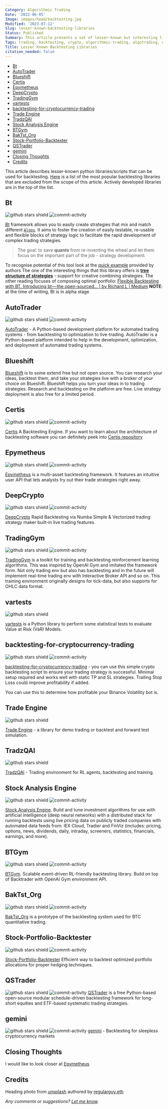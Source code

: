 ```yaml
---
Category: Algorithmic Trading
Date: '2022-06-05'
Image: images/head/backtesting.jpg
Modified: '2023-07-12'
Slug: lesser-known-backtesting-libraries
Status: Published
Summary: This article presents a set of lesser-known but interesting libraries that can be used for backtesting trading strategies and trading algorithms in general.
Tags: trading, backtesting, crypto, algorithmic-trading, algotrading, quant
Title: Lesser Known Backtesting Libraries
citation_needed: false
---
```


<!-- MarkdownTOC levels='2,3' autolink=True autoanchor=True -->

- [Bt](#bt)
- [AutoTrader](#autotrader)
- [Blueshift](#blueshift)
- [Certis](#certis)
- [Epymetheus](#epymetheus)
- [DeepCrypto](#deepcrypto)
- [TradingGym](#tradinggym)
- [vartests](#vartests)
- [backtesting-for-cryptocurrency-trading](#backtesting-for-cryptocurrency-trading)
- [Trade Engine](#trade-engine)
- [TradzQAI](#tradzqai)
- [Stock Analysis Engine](#stock-analysis-engine)
- [BTGym](#btgym)
- [BakTst_Org](#baktst_org)
- [Stock-Portfolio-Backtester](#stock-portfolio-backtester)
- [QSTrader](#qstrader)
- [gemini](#gemini)
- [Closing Thoughts](#closing-thoughts)
- [Credits](#credits)

<!-- /MarkdownTOC -->

This article describes lesser-known python libraries/scripts that can be used for backtesting. [Here](https://safjan.com/popular-backtesting-libraries/) is a list of the most popular backtesting libraries that are excluded from the scope of this article. Actively developed libraries are in the top of the list.

<a id="bt"></a>

## Bt

![github stars shield](https://img.shields.io/github/stars/pmorissette/bt.svg?logo=github) ![commit-activity](https://img.shields.io/github/commit-activity/y/pmorissette/bt)

[Bt](https://github.com/pmorissette/bt) framework allows you to easily create strategies that mix and match different [`Algos`](https://pmorissette.github.io/bt/bt.html#bt.core.Algo "bt.core.Algo"). It aims to foster the creation of easily testable, re-usable and flexible blocks of strategy logic to facilitate the rapid development of complex trading strategies.

> The goal: to save **quants** from re-inventing the wheel and let them focus on the important part of the job - strategy development.

To recognise potential of this tool look at the [quick example](https://pmorissette.github.io/bt/#a-quick-example) provided by authors
The one of the interesting things that this library offers is [**tree structure of strategies**](https://pmorissette.github.io/bt/tree.html) - support for creative combining strategies.
The other reading focuses of composing optimal portfolio: [Flexible Backtesting with BT. Introducing bt — the open-sourced… | by Richard L | Medium](https://medium.com/@richardhwlin/flexible-backtesting-with-bt-7295c0dde5dd)
**NOTE**: at the time of writing, Bt is in alpha stage
<a id="autotrader"></a>

## AutoTrader

![github stars shield](https://img.shields.io/github/stars/kieran-mackle/AutoTrader.svg?logo=github) ![commit-activity](https://img.shields.io/github/commit-activity/y/kieran-mackle/AutoTrader)

[AutoTrader](https://kieran-mackle.github.io/AutoTrader/) - A Python-based development platform for automated trading systems - from backtesting to optimization to live-trading. AutoTrader is a Python-based platform intended to help in the development, optimization, and deployment of automated trading systems.

<a id="blueshift"></a>

## Blueshift

[Blueshift](https://blueshift.quantinsti.com/docs/) is to some extend free but not open source. You can research your ideas, backtest them, and take your strategies live with a broker of your choice on Blueshift. Blueshift helps you turn your ideas in to trading strategies.
Research and backtesting on the platform are free. Live strategy deployment is also free for a limited period.

<a id="certis"></a>

## Certis

![github stars shield](https://img.shields.io/github/stars/Yeachan-Heo/Certis.svg?logo=github) ![commit-activity](https://img.shields.io/github/commit-activity/y/Yeachan-Heo/Certis)

[Certis](https://github.com/Yeachan-Heo/Certis) A Backtesting Engine. If you want to learn about the architecture of backtesting software you can definitely peek into [Certis repository](https://github.com/Yeachan-Heo/Certis)

<a id="epymetheus"></a>

## Epymetheus

![github stars shield](https://img.shields.io/github/stars/epymetheus/epymetheus.svg?logo=github) ![commit-activity](https://img.shields.io/github/commit-activity/y/epymetheus/epymetheus)

[Epymetheus](https://github.com/epymetheus/epymetheus) is a multi-asset backtesting framework. It features an intuitive user API that lets analysts try out their trade strategies right away.

<a id="deepcrypto"></a>

## DeepCrypto

![github stars shield](https://img.shields.io/github/stars/Yeachan-Heo/DeepCrypto.svg?logo=github) ![commit-activity](https://img.shields.io/github/commit-activity/y/Yeachan-Heo/DeepCrypto)

[DeepCrypto](https://github.com/Yeachan-Heo/DeepCrypto) Rapid Backtesting via Numba Simple & Vectorized trading strategy maker built-in live trading features.

<a id="tradinggym"></a>

## TradingGym

![github stars shield](https://img.shields.io/github/stars/Yvictor/TradingGym.svg?logo=github) ![commit-activity](https://img.shields.io/github/commit-activity/y/Yvictor/TradingGym)

[TradingGym](https://github.com/Yvictor/TradingGym) is a toolkit for training and backtesting reinforcement learning algorithms. This was inspired by OpenAI Gym and imitated the framework form. Not only trading env but also has backtesting and in the future will implement real-time trading env with Interactive Broker API and so on.
This training environment originally designs for tick-data, but also supports for OHLC data format.

<a id="vartests"></a>

## vartests

![github stars shield](https://img.shields.io/github/stars/rafa-rod/vartests.svg?logo=github)

 [vartests](https://github.com/rafa-rod/vartests) is a Python library to perform some statistical tests to evaluate Value at Risk (VaR) Models.

<a id="backtesting-for-cryptocurrency-trading"></a>

## backtesting-for-cryptocurrency-trading

![github stars shield](https://img.shields.io/github/stars/CyberPunkMetalHead/backtesting-for-cryptocurrency-trading.svg?logo=github) ![commit-activity](https://img.shields.io/github/commit-activity/y/CyberPunkMetalHead/backtesting-for-cryptocurrency-trading)

[backtesting-for-cryptocurrency-trading](https://github.com/CyberPunkMetalHead/backtesting-for-cryptocurrency-trading) - you can use this simple crypto backtesting script to ensure your trading strategy is successful. Minimal setup required and works well with static TP and SL strategies. Trailing Stop Loss could improve profitability if added.

You can use this to determine how profitable your Binance Volatility bot is.
<a id="trade-engine"></a>

## Trade Engine

![github stars shield](https://img.shields.io/github/stars/xibalbas/trade-engine.svg?logo=github)

[Trade Engine](https://github.com/xibalbas/trade-engine) - a library for demo trading or backtest and forward test simulation.

<a id="tradzqai"></a>

## TradzQAI

![github stars shield](https://img.shields.io/github/stars/kkuette/TradzQAI.svg?logo=github)

[TradzQAI](https://github.com/kkuette/TradzQAI) - Trading environment for RL agents, backtesting and training.

<a id="stock-analysis-engine"></a>

## Stock Analysis Engine

![github stars shield](https://img.shields.io/github/stars/AlgoTraders/stock-analysis-engine.svg?logo=github) ![commit-activity](https://img.shields.io/github/commit-activity/y/AlgoTraders/stock-analysis-engine)

[Stock Analysis Engine](https://github.com/AlgoTraders/stock-analysis-engine). Build and tune investment algorithms for use with artificial intelligence (deep neural networks) with a distributed stack for running backtests using live pricing data on publicly traded companies with automated data feeds from: IEX Cloud, Tradier and FinViz (includes: pricing, options, news, dividends, daily, intraday, screeners, statistics, financials, earnings, and more).

<a id="btgym"></a>

## BTGym

![github stars shield](https://img.shields.io/github/stars/Kismuz/btgym.svg?logo=github) ![commit-activity](https://img.shields.io/github/commit-activity/y/Kismuz/btgym)

[BTGym](https://github.com/Kismuz/btgym). Scalable event-driven RL-friendly backtesting library. Build on top of Backtrader with OpenAI Gym environment API.

<a id="baktst_org"></a>

## BakTst_Org

![github stars shield](https://img.shields.io/github/stars/xiaoyao153379/BakTst_Org.svg?logo=github) ![commit-activity](https://img.shields.io/github/commit-activity/y/xiaoyao153379/BakTst_Org)

[BakTst_Org](https://github.com/xiaoyao153379/BakTst_Org) is a prototype of the backtesting system used for BTC quantitative trading.

<a id="stock-portfolio-backtester"></a>

## Stock-Portfolio-Backtester

![github stars shield](https://img.shields.io/github/stars/faizancodes/Stock-Portfolio-Backtester.svg?logo=github) ![commit-activity](https://img.shields.io/github/commit-activity/y/faizancodes/Stock-Portfolio-Backtester)

[Stock-Portfolio-Backtester](https://github.com/faizancodes/Stock-Portfolio-Backtester)
Efficient way to backtest optimized portfolio allocations for proper hedging techniques.

<a id="qstrader"></a>

## QSTrader

![github stars shield](https://img.shields.io/github/stars/mhallsmoore/qstrader.svg?logo=github) ![commit-activity](https://img.shields.io/github/commit-activity/y/mhallsmoore/qstrader)
[QSTrader](https://github.com/mhallsmoore/qstrader) is a free Python-based open-source modular schedule-driven backtesting framework for long-short equities and ETF-based systematic trading strategies.

<a id="gemini"></a>

## gemini

![github stars shield](https://img.shields.io/github/stars/anfederico/gemini.svg?logo=github) ![commit-activity](https://img.shields.io/github/commit-activity/y/mhallsmoore/qstrader)
[gemini](https://github.com/anfederico/gemini) - Backtesting for sleepless cryptocurrency markets

<a id="closing-thoughts"></a>

## Closing Thoughts

I would like to look closer at [Epymetheus](https://github.com/epymetheus/epymetheus)

<a id="credits"></a>

## Credits

Heading photo from [unsplash](https://unsplash.com/photos/InWI1lteYfU) authored by [regularguy.eth](https://unsplash.com/@moneyphotos)

*Any comments or suggestions? [Let me know](mailto:ksafjan@gmail.com?subject=Blog+post).*
